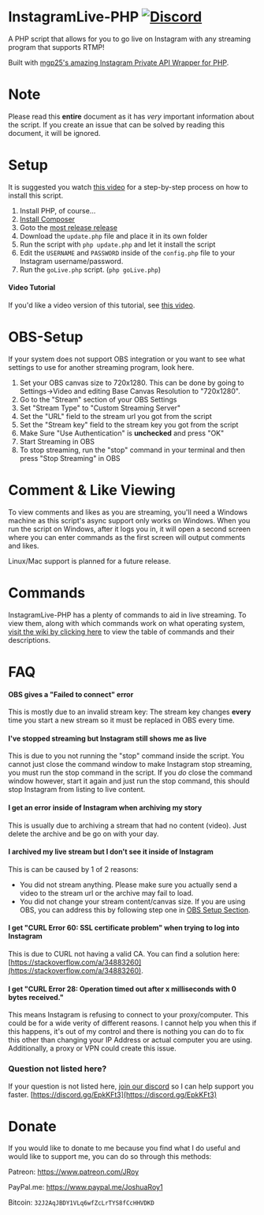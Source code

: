 # InstagramLive-PHP [![Discord](https://img.shields.io/discord/476526599232159780.svg?style=for-the-badge)](https://discord.gg/EpkKFt3)
A PHP script that allows for you to go live on Instagram with any streaming program that supports RTMP!

Built with [mgp25's amazing Instagram Private API Wrapper for PHP](https://github.com/mgp25/Instagram-API/).
# Note
Please read this **entire** document as it has *very* important information about the script. If you create an issue that can be solved by reading this document, it will be ignored.

# Setup
It is suggested you watch [this video](https://www.youtube.com/watch?v=mZfzFNZSuQc) for a step-by-step process on how to install this script.

1. Install PHP, of course...
2. [Install Composer](https://getcomposer.org/download/)
3. Goto the [most release release](https://github.com/JRoy/InstagramLive-PHP/releases/latest)
4. Download the `update.php` file and place it in its own folder
5. Run the script with `php update.php` and let it install the script
6. Edit the `USERNAME` and `PASSWORD` inside of the `config.php` file to your Instagram username/password.
7. Run the `goLive.php` script. (`php goLive.php`)
#### Video Tutorial
If you'd like a video version of this tutorial, see [this video](https://www.youtube.com/watch?v=mZfzFNZSuQc).
# OBS-Setup
If your system does not support OBS integration or you want to see what settings to use for another streaming program, look here.
1. Set your OBS canvas size to 720x1280. This can be done by going to Settings->Video and editing Base Canvas Resolution to "720x1280".
2. Go to the "Stream" section of your OBS Settings 
3. Set "Stream Type" to "Custom Streaming Server"
4. Set the "URL" field to the stream url you got from the script
5. Set the "Stream key" field to the stream key you got from the script
6. Make Sure "Use Authentication" is **unchecked** and press "OK"
7. Start Streaming in OBS
8. To stop streaming, run the "stop" command in your terminal and then press "Stop Streaming" in OBS
# Comment & Like Viewing
To view comments and likes as you are streaming, you'll need a Windows machine as this script's async support only works on Windows. When you run the script on Windows, after it logs you in, it will open a second screen where you can enter commands as the first screen will output comments and likes.

Linux/Mac support is planned for a future release.
# Commands
InstagramLive-PHP has a plenty of commands to aid in live streaming. To view them, along with which commands work on what operating system, [visit the wiki by clicking here](https://github.com/JRoy/InstagramLive-PHP/wiki/Commands) to view the table of commands and their descriptions. 
# FAQ
#### OBS gives a "Failed to connect" error
This is mostly due to an invalid stream key: The stream key changes **every** time you start a new stream so it must be replaced in OBS every time.
#### I've stopped streaming but Instagram still shows me as live
This is due to you not running the "stop" command inside the script. You cannot just close the command window to make Instagram stop streaming, you must run the stop command in the script. If you *do* close the command window however, start it again and just run the stop command, this should stop Instagram from listing to live content.
#### I get an error inside of Instagram when archiving my story
This is usually due to archiving a stream that had no content (video). Just delete the archive and be go on with your day.
#### I archived my live stream but I don't see it inside of Instagram
This is can be caused by 1 of 2 reasons:
* You did not stream anything. Please make sure you actually send a video to the stream url or the archive may fail to load.
* You did not change your stream content/canvas size. If you are using OBS, you can address this by following step one in [OBS Setup Section](https://github.com/JRoy/InstagramLive-PHP#obs-setup).
#### I get "CURL Error 60: SSL certificate problem" when trying to log into Instagram
This is due to CURL not having a valid CA. You can find a solution here: [https://stackoverflow.com/a/34883260](https://stackoverflow.com/a/34883260).
#### I get "CURL Error 28: Operation timed out after x milliseconds with 0 bytes received."
This means Instagram is refusing to connect to your proxy/computer. This could be for a wide verity of different reasons. I cannot help you when this if this happens, it's out of my control and there is nothing you can do to fix this other than changing your IP Address or actual computer you are using. Additionally, a proxy or VPN could create this issue.
### Question not listed here?
If your question is not listed here, [join our discord](https://discord.gg/EpkKFt3) so I can help support you faster. [https://discord.gg/EpkKFt3](https://discord.gg/EpkKFt3)
# Donate
If you would like to donate to me because you find what I do useful and would like to support me, you can do so through this methods:

Patreon: https://www.patreon.com/JRoy

PayPal.me: https://www.paypal.me/JoshuaRoy1

Bitcoin: `32J2AqJBDY1VLq6wfZcLrTYS8fCcHHVDKD`
